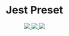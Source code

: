 <h1 align="center">Jest Preset</h1>

<p align="center">
  <a href="https://www.npmjs.com/package/@emphori/jest-preset">
    <img src="https://img.shields.io/npm/v/@emphori/jest-preset.svg?style=flat-square" />
  </a>
  <a href="https://travis-ci.org/Emphori/jest-preset">
    <img src="https://img.shields.io/travis/Emphori/jest-preset/master.svg?style=flat-square" />
  </a>

  <img src="https://img.shields.io/depfu/Emphori/jest-preset.svg?style=flat-square" />
</p>

